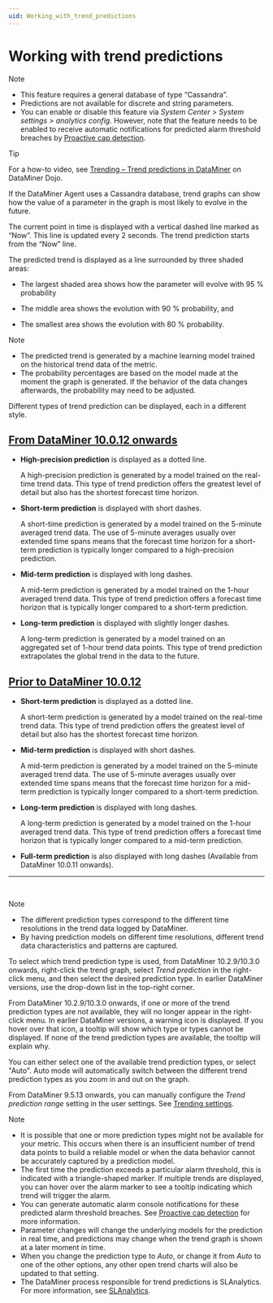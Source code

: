 ```yaml
---
uid: Working_with_trend_predictions
---
```


# Working with trend predictions

> [!NOTE]
>
> - This feature requires a general database of type “Cassandra”.
> - Predictions are not available for discrete and string parameters.
> - You can enable or disable this feature via *System Center* > *System settings* > *analytics config.* However, note that the feature needs to be enabled to receive automatic notifications for predicted alarm threshold breaches by [Proactive cap detection](xref:Proactive_cap_detection).

> [!TIP]
> For a how-to video, see [Trending – Trend predictions in DataMiner](https://community.dataminer.services/video/trending-trend-predictions-in-dataminer/) on DataMiner Dojo.

If the DataMiner Agent uses a Cassandra database, trend graphs can show how the value of a parameter in the graph is most likely to evolve in the future.

The current point in time is displayed with a vertical dashed line marked as “Now”. This line is updated every 2 seconds. The trend prediction starts from the “Now” line.

The predicted trend is displayed as a line surrounded by three shaded areas:

- The largest shaded area shows how the parameter will evolve with 95 % probability

- The middle area shows the evolution with 90 % probability, and

- The smallest area shows the evolution with 80 % probability.

> [!NOTE]
>
> - The predicted trend is generated by a machine learning model trained on the historical trend data of the metric.
> - The probability percentages are based on the model made at the moment the graph is generated. If the behavior of the data changes afterwards, the probability may need to be adjusted.

Different types of trend prediction can be displayed, each in a different style.

## [From DataMiner 10.0.12 onwards](#tab/tabid-1)

- **High-precision prediction** is displayed as a dotted line.

  A high-precision prediction is generated by a model trained on the real-time trend data. This type of trend prediction offers the greatest level of detail but also has the shortest forecast time horizon.

- **Short-term prediction** is displayed with short dashes.

  A short-time prediction is generated by a model trained on the 5-minute averaged trend data. The use of 5-minute averages usually over extended time spans means that the forecast time horizon for a short-term prediction is typically longer compared to a high-precision prediction.

- **Mid-term prediction** is displayed with long dashes.

  A mid-term prediction is generated by a model trained on the 1-hour averaged trend data. This type of trend prediction offers a forecast time horizon that is typically longer compared to a short-term prediction.

- **Long-term prediction** is displayed with slightly longer dashes.

  A long-term prediction is generated by a model trained on an aggregated set of 1-hour trend data points. This type of trend prediction extrapolates the global trend in the data to the future.

## [Prior to DataMiner 10.0.12](#tab/tabid-2)

- **Short-term prediction** is displayed as a dotted line.

  A short-term prediction is generated by a model trained on the real-time trend data. This type of trend prediction offers the greatest level of detail but also has the shortest forecast time horizon.

- **Mid-term prediction** is displayed with short dashes.

  A mid-term prediction is generated by a model trained on the 5-minute averaged trend data. The use of 5-minute averages usually over extended time spans means that the forecast time horizon for a mid-term prediction is typically longer compared to a short-term prediction.

- **Long-term prediction** is displayed with long dashes.

  A long-term prediction is generated by a model trained on the 1-hour averaged trend data. This type of trend prediction offers a forecast time horizon that is typically longer compared to a mid-term prediction.

- **Full-term prediction** is also displayed with long dashes (Available from DataMiner 10.0.11 onwards).

***

<div>&nbsp;</div>

> [!NOTE]
>
> - The different prediction types correspond to the different time resolutions in the trend data logged by DataMiner.
> - By having prediction models on different time resolutions, different trend data characteristics and patterns are captured.

To select which trend prediction type is used, from DataMiner 10.2.9/10.3.0 onwards, right-click the trend graph, select *Trend prediction* in the right-click menu, and then select the desired prediction type. In earlier DataMiner versions, use the drop-down list in the top-right corner.

From DataMiner 10.2.9/10.3.0 onwards, if one or more of the trend prediction types are not available, they will no longer appear in the right-click menu. In earlier DataMiner versions, a warning icon is displayed. If you hover over that icon, a tooltip will show which type or types cannot be displayed. If none of the trend prediction types are available, the tooltip will explain why.

You can either select one of the available trend prediction types, or select "Auto". Auto mode will automatically switch between the different trend prediction types as you zoom in and out on the graph.

From DataMiner 9.5.13 onwards, you can manually configure the *Trend prediction range* setting in the user settings. See [Trending settings](xref:User_settings#trending-settings).

> [!NOTE]
>
> - It is possible that one or more prediction types might not be available for your metric. This occurs when there is an insufficient number of trend data points to build a reliable model or when the data behavior cannot be accurately captured by a prediction model.
> - The first time the prediction exceeds a particular alarm threshold, this is indicated with a triangle-shaped marker. If multiple trends are displayed, you can hover over the alarm marker to see a tooltip indicating which trend will trigger the alarm.
> - You can generate automatic alarm console notifications for these predicted alarm threshold breaches. See [Proactive cap detection](xref:Proactive_cap_detection) for more information.
> - Parameter changes will change the underlying models for the prediction in real time, and predictions may change when the trend graph is shown at a later moment in time.
> - When you change the prediction type to *Auto*, or change it from *Auto* to one of the other options, any other open trend charts will also be updated to that setting.
> - The DataMiner process responsible for trend predictions is SLAnalytics. For more information, see [SLAnalytics](xref:DataMiner_processes#slanalytics).
